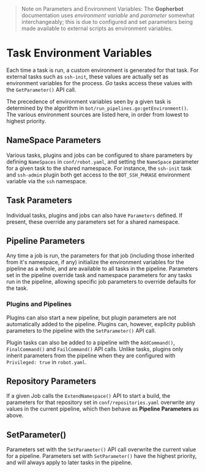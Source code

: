 > Note on Parameters and Environment Variables: The **Gopherbot** documentation uses *environment variable* and *parameter* somewhat interchangeably; this is due to configured and set parameters being made available to external scripts as environment variables.

# Task Environment Variables

Each time a task is run, a custom environment is generated for that task. For external tasks such as `ssh-init`, these values are actually set as environment variables for the process. *Go* tasks access these values with the `GetParameter()` API call.

The precedence of environment variables seen by a given task is determined by the algorithm in `bot/run_pipelines.go:getEnvironment()`. The various environment sources are listed here, in order from lowest to highest priority.

## NameSpace Parameters
Various tasks, plugins and jobs can be configured to share parameters by defining `NameSpaces` in `conf/robot.yaml`, and setting the `NameSpace` parameter for a given task to the shared namespace. For instance, the `ssh-init` task and `ssh-admin` plugin both get access to the `BOT_SSH_PHRASE` environment variable via the `ssh` namespace.

## Task Parameters
Individual tasks, plugins and jobs can also have `Parameters` defined. If present, these override any parameters set for a shared namespace.

## Pipeline Parameters
Any time a job is run, the parameters for that job (including those inherited from it's namespace, if any) initialize the environment variables for the pipeline as a whole, and are available to all tasks in the pipeline. Parameters set in the pipeline override task and namespace parameters for any tasks run in the pipeline, allowing specific job parameters to override defaults for the task.

### Plugins and Pipelines
Plugins can also start a new pipeline, but plugin parameters are not automatically added to the pipeline. Plugins can, however, explicity publish parameters to the pipeline with the `SetParameter()` API call.

Plugin tasks can also be added to a pipeline with the `AddCommand()`, `FinalCommand()` and `FailCommand()` API calls. Unlike tasks, plugins only inherit parameters from the pipeline when they are configured with `Privileged: true` in `robot.yaml`.

## Repository Parameters
If a given Job calls the `ExtendNamespace()` API to start a build, the parameters for that repository set in `conf/repositories.yaml` overwrite any values in the current pipeline, which then behave as **Pipeline Parameters** as above.

## SetParameter()
Parameters set with the `SetParameter()` API call overwrite the current value for a pipeline. Parameters set with `SetParameter()` have the highest priority, and will always apply to later tasks in the pipeline.
